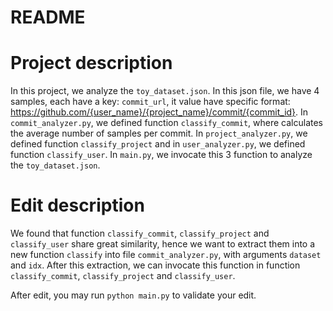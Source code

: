 # README

# Project description
In this project, we analyze the `toy_dataset.json`. In this json file, we have 4 samples, each have a key: `commit_url`, it value have specific format: https://github.com/{user_name}/{project_name}/commit/{commit_id}. In `commit_analyzer.py`, we defined function `classify_commit`, where calculates the average number of samples per commit. In `project_analyzer.py`, we defined function `classify_project` and in `user_analyzer.py`, we defined function `classify_user`. In `main.py`, we invocate this 3 function to analyze the `toy_dataset.json`.

# Edit description
We found that function `classify_commit`, `classify_project` and `classify_user` share great similarity, hence we want to extract them into a new function `classify` into file `commit_analyzer.py`, with arguments `dataset` and `idx`. After this extraction, we can invocate this function in function `classify_commit`, `classify_project` and `classify_user`.

After edit, you may run `python main.py` to validate your edit.